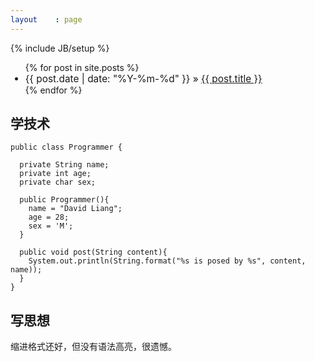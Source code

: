 ```yaml
---
layout    : page
---
```

{% include JB/setup %}

  
<ul class="posts">
  {% for post in site.posts %}
    <li style="font-size:110%;">
      <span>{{ post.date | date: "%Y-%m-%d" }}</span> &raquo; 
      <a href="{{ BASE_PATH }}{{ post.url }}">{{ post.title }}</a>
    </li>
  {% endfor %}
</ul>

## 学技术

    public class Programmer {

      private String name;
      private int age;
      private char sex;

      public Programmer(){
        name = "David Liang";
        age = 28;
        sex = 'M';
      }

      public void post(String content){
        System.out.println(String.format("%s is posed by %s", content, name));
      }
    }

## 写思想

缩进格式还好，但没有语法高亮，很遗憾。


